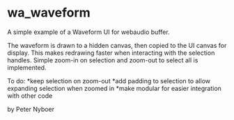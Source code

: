 wa_waveform
===========

A simple example of a Waveform UI for webaudio buffer.

The waveform is drawn to a hidden canvas, then copied to the UI canvas for display. This makes redrawing faster when interacting with the selection handles.
Simple zoom-in on selection and zoom-out to select all is implemented.

To do:
*keep selection on zoom-out
*add padding to selection to allow expanding selection when zoomed in
*make modular for easier integration with other code

by Peter Nyboer
